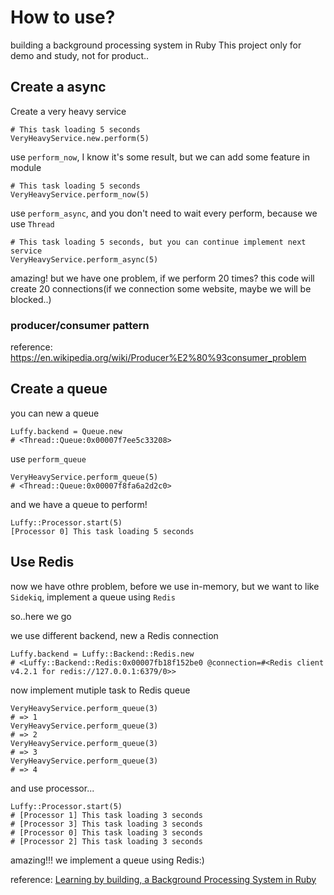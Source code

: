 # How to use?

building a background processing system in Ruby
This project only for demo and study, not for product..

## Create a async

Create a very heavy service

```
# This task loading 5 seconds
VeryHeavyService.new.perform(5)
```

use `perform_now`, I know it's some result, but we can add some feature in module

```
# This task loading 5 seconds
VeryHeavyService.perform_now(5)
```

use `perform_async`, and you don't need to wait every perform, because we use `Thread`

```
# This task loading 5 seconds, but you can continue implement next service
VeryHeavyService.perform_async(5)
```

amazing! but we have one problem, if we perform 20 times? this code will create 20 connections(if we connection some website, maybe we will be blocked..)

### producer/consumer pattern

reference: https://en.wikipedia.org/wiki/Producer%E2%80%93consumer_problem

## Create a queue

you can new a queue
```
Luffy.backend = Queue.new
# <Thread::Queue:0x00007f7ee5c33208>
```

use `perform_queue`
```
VeryHeavyService.perform_queue(5)
# <Thread::Queue:0x00007f8fa6a2d2c0>
```

and we have a queue to perform!
```
Luffy::Processor.start(5)
[Processor 0] This task loading 5 seconds
```


## Use Redis

now we have othre problem, before we use in-memory, but we want to like `Sidekiq`, implement a queue using `Redis`

so..here we go

we use different backend, new a Redis connection
```
Luffy.backend = Luffy::Backend::Redis.new
# <Luffy::Backend::Redis:0x00007fb18f152be0 @connection=#<Redis client v4.2.1 for redis://127.0.0.1:6379/0>>
```

now implement mutiple task to Redis queue
```
VeryHeavyService.perform_queue(3)
# => 1
VeryHeavyService.perform_queue(3)
# => 2
VeryHeavyService.perform_queue(3)
# => 3
VeryHeavyService.perform_queue(3)
# => 4
```

and use processor...
```
Luffy::Processor.start(5)
# [Processor 1] This task loading 3 seconds
# [Processor 3] This task loading 3 seconds
# [Processor 0] This task loading 3 seconds
# [Processor 2] This task loading 3 seconds
```

amazing!!! we implement a queue using Redis:)

reference: [Learning by building, a Background Processing System in Ruby](https://blog.appsignal.com/2019/04/02/background-processing-system-in-ruby.html)
